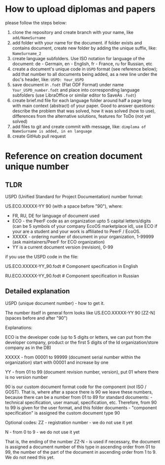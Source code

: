 # How to upload diplomas and papers

please follow the steps below:

1. clone the repository and create branch with your name, like `add/NameSurname`
2. add folder with your name for the document. if folder exists and contains document, create new folder by adding the unique suffix, like: `NameSurname_2`
3. create language subfolders. Use ISO notation for language of the document: de - Germain, en - English, fr - France, ru for Russian, etc
4. create a document's unique code in `USPD` format (see reference below); add that number to all documents being added, as a new line under the doc's header, like:
`USPD: Your_USPD`
5. save document in `.fodt` (Flat ODF Format) under name `Your_USPD_number.fodt` and place into corresponding language subfolders (use LibraOffice or similar editor to SaveAs `.fodt`)
6. create brief.md file for each language folder around half a page long with main context (abstract) of your paper. Good to answer questions: describe the problem that was solved, how it was solved (how to use), differences from the alternative solutions, features for ToDo (not yet solved)
7. add files to git and create commit with message, like: `dimploma of NameSurname is added, in en language`
8. create GitHub pull request

# Reference on creation document unique number

## TLDR

USPD (Unified Standard for Project Documentation) number format:

US.ECO.XXXXX-YY 90 (with a space before "90"), where:
- FR, RU, DE for language of document used
- ECO - the PeerF code as an organization upto 5 capital letters/digits (can be 5 symbols of your company EcoOS marketplace id), use ECO if your are a student and your work is affiliated to PeerF / EcoOS.
- XXXXX - ordering number of document in your organization, 1-99999 (ask maintainers/PeerF for ECO organization)
- YY is a current document version (revision), 0-99

if you use the USPD code in the file:

US.ECO.XXXXX-YY_90.fodt # Component specification in English

RU.ECO.XXXXX-YY_90.fodt # Component specification in Russian

## Detailed explanation

USPD (unique document number) - how to get it.

The number itself in general form looks like US.ECO.XXXXX-YY 90 [ZZ-N] (spaces before and after "90")

Explanations:

ECO is the developer code (up to 5 digits or letters, we can put from the developer company, product or the first 5 digits of the Id organization/store company as in the DB)

XXXXX - from 00001 to 99999 (document serial number within the organization) start with 00001 and increase by one

YY - from 01 to 99 (document revision number, version), put 01 where there is no version number

90 is our custom document format code for the component (not ISO / GOST). That is, where after a space there is 90 we leave these numbers, because there can be a number from 01 to 89 for standard documents: - technical specification, user manual, specification, etc. Therefore, from 90 to 99 is given for the user format, and this folder documents - "component specification" is assigned the custom document type 90

Optional codes:
ZZ - registration number - we do not use it yet

N - from 0 to 9 - we do not use it yet

That is, the ending of the number ZZ-N - is used if necessary, the document is assigned a document number of this type in ascending order from 01 to 99, the number of the part of the document in ascending order from 1 to 9. We do not need this yet.
